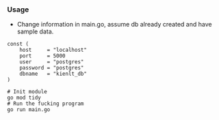 ### Usage
- Change information in main.go, assume db already created and have sample data.
```
const (
    host     = "localhost"
    port     = 5000
    user     = "postgres"
    password = "postgres"
    dbname   = "kienlt_db"
)
```

```
# Init module
go mod tidy 
# Run the fucking program
go run main.go
```